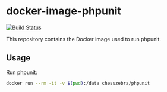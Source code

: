# docker-image-phpunit

[![Build Status](https://travis-ci.org/chesszebra/docker-image-phpunit.svg?branch=master)](https://travis-ci.org/chesszebra/docker-image-phpunit)

This repository contains the Docker image used to run phpunit.

## Usage

Run phpunit:

```bash
docker run --rm -it -v $(pwd):/data chesszebra/phpunit
```
